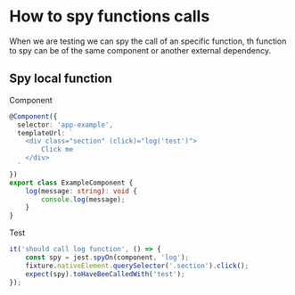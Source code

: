 # How to spy functions calls
When we are testing we can spy the call of an specific function, th function to spy can be of the same component or another external dependency.

## Spy local function
Component
````ts
@Component({
  selector: 'app-example',
  templateUrl: `
    <div class="section" (click)="log('test')">
        Click me
    </div>
  `
})
export class ExampleComponent {
    log(message: string): void {
        console.log(message); 
    }
}
````

Test
````ts
it('should call log function', () => {
    const spy = jest.spyOn(component, 'log');
    fixture.nativeElement.querySelector('.section').click();
    expect(spy).toHaveBeeCalledWith('test');
});
````
